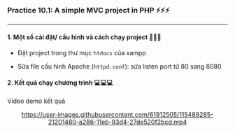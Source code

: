 ### Practice 10.1: A simple MVC project in PHP :zap::zap::zap:

--- 

#### 1. Một số cài đặt/ cấu hình và cách chạy project :wrench::wrench::wrench:

- Đặt project trong thư mục ```htdocs``` của xampp

- Sửa file cấu hình Apache (```httpd.conf```): sửa listen port từ 80 sang 8080

#### 2. Kết quả chạy chương trình :computer::computer::computer:

Video demo kết quả

<div align='center'>

https://user-images.githubusercontent.com/61912505/115489285-21201480-a286-11eb-93d4-27de520f2bcd.mp4

<div>







